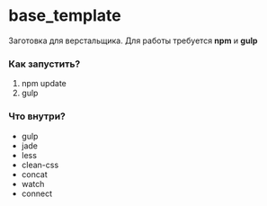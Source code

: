 # base_template
Заготовка для верстальщика. Для работы требуется **npm** и **gulp**

### Как запустить?

1. npm update
2. gulp

### Что внутри?

* gulp
* jade
* less
* clean-css
* concat
* watch
* connect
